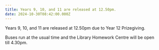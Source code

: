 ```yaml
---
title: Years 9, 10, and 11 are released at 12.50pm.
date: 2024-10-30T08:42:00.000Z
---
```

Years 9, 10, and 11 are released at 12.50pm due to Year 12 Prizegiving.  

Buses run at the usual time and the Library Homework Centre will be open till 4.30pm.   

